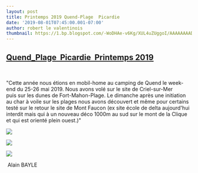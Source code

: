 ```yaml
---
layout: post
title: Printemps 2019 Quend-Plage  Picardie
date: '2019-08-01T07:45:00.001-07:00'
author: robert le valentinois
thumbnail: https://1.bp.blogspot.com/-WoDHAe-v6Kg/XUL4uZUggoI/AAAAAAAADRM/XxZebVUvDKUd7t418BdCbwYsF551aF8XwCLcBGAs/s72-c/20190525_105009.jpg
---
```

## [Quend\_Plage&nbsp; Picardie&nbsp; Printemps 2019](https://1.bp.blogspot.com/-WoDHAe-v6Kg/XUL4uZUggoI/AAAAAAAADRM/XxZebVUvDKUd7t418BdCbwYsF551aF8XwCLcBGAs/s1600/20190525_105009.jpg)

&nbsp;

  

 "Cette année nous étions en mobil-home au camping de Quend le week-end du 25-26 mai 2019. Nous avons volé sur le site de Criel-sur-Mer puis&nbsp;sur les dunes de Fort-Mahon-Plage. Le dimanche après une initiation au char à voile sur les plages nous avons découvert et même pour certains testé sur le retour le site de Mont Faucon (ex site école de delta aujourd'hui interdit mais qui à un nouveau déco 1000m au sud sur le mont de la Clique et qui est orienté plein ouest.)"

  

 ![](https://1.bp.blogspot.com/-WoDHAe-v6Kg/XUL4uZUggoI/AAAAAAAADRM/XxZebVUvDKUd7t418BdCbwYsF551aF8XwCLcBGAs/s640/20190525_105009.jpg)
  

[![](https://1.bp.blogspot.com/-ei23HkbrXpk/XUL4ygMHUxI/AAAAAAAADRU/K8AjGQABYGEfRNHJnyiOhoLeHPrX6HjowCLcBGAs/s640/20190525_124217.jpg)](https://1.bp.blogspot.com/-ei23HkbrXpk/XUL4ygMHUxI/AAAAAAAADRU/K8AjGQABYGEfRNHJnyiOhoLeHPrX6HjowCLcBGAs/s1600/20190525_124217.jpg)
  

[![](https://1.bp.blogspot.com/-PfDSRCcLBKo/XUL4whGgDUI/AAAAAAAADRQ/0tsmk6SN5nsc-EyTr2YW9OVVNKMFehUfQCLcBGAs/s640/20190526_115059.jpg)](https://1.bp.blogspot.com/-PfDSRCcLBKo/XUL4whGgDUI/AAAAAAAADRQ/0tsmk6SN5nsc-EyTr2YW9OVVNKMFehUfQCLcBGAs/s1600/20190526_115059.jpg)

&nbsp;Alain BAYLE
